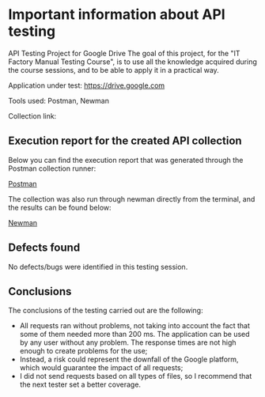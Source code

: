 # Important information about API testing

API Testing Project for Google Drive
The goal of this project, for the "IT Factory Manual Testing Course", is to use all the knowledge acquired during the course sessions, and to be able to apply it in a practical way.

Application under test: https://drive.google.com

Tools used: Postman, Newman

Collection link: 

<h2>Execution report for the created API collection</h2>

Below you can find the execution report that was generated through the Postman collection runner:<br>

[Postman](https://github.com/PokaNorbert/GoogleDrive-API_Postman_Newman/blob/main/Postman_collection.json)

The collection was also run through newman directly from the terminal, and the results can be found below:<br>

[Newman](https://github.com/PokaNorbert/GoogleDrive-API_Postman_Newman/blob/main/Executed_by_Newman.md)

<h2>Defects found</h2>

No defects/bugs were identified in this testing session.

<h2>Conclusions</h2>

The conclusions of the testing carried out are the following:
<ul>
<li>All requests ran without problems, not taking into account the fact that some of them needed more than 200 ms. The application can be used by any user without any problem. The response times are not high enough to create problems for the use;</li>
<li>Instead, a risk could represent the downfall of the Google platform, which would guarantee the impact of all requests;</li>
<li>I did not send requests based on all types of files, so I recommend that the next tester set a better coverage.</li>
</ul>
